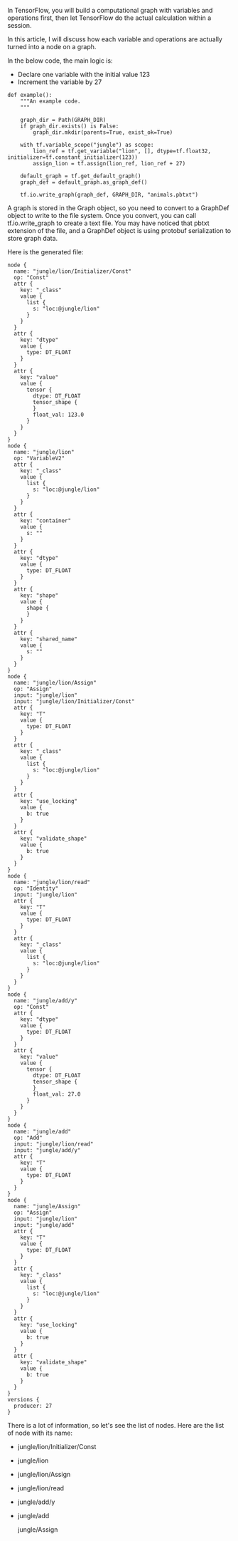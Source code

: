In TensorFlow, you will build a computational graph with variables and operations first, then let TensorFlow do the actual calculation within a session.

In this article, I will discuss how each variable and operations are actually turned into a node on a graph.

In the below code, the main logic is:
* Declare one variable with the initial value 123
* Increment the variable by 27

```
def example():
    """An example code.
    """

    graph_dir = Path(GRAPH_DIR)
    if graph_dir.exists() is False:
        graph_dir.mkdir(parents=True, exist_ok=True)

    with tf.variable_scope("jungle") as scope:
        lion_ref = tf.get_variable("lion", [], dtype=tf.float32, initializer=tf.constant_initializer(123))
        assign_lion = tf.assign(lion_ref, lion_ref + 27)

    default_graph = tf.get_default_graph()
    graph_def = default_graph.as_graph_def()

    tf.io.write_graph(graph_def, GRAPH_DIR, "animals.pbtxt")
```

A graph is stored in the Graph object, so you need to convert to a GraphDef object to write to the file system.  Once you convert, you can call tf.io.write_graph to create a text file.
You may have noticed that pbtxt extension of the file, and a GraphDef object is using protobuf serialization to store graph data.

Here is the generated file:

```
node {
  name: "jungle/lion/Initializer/Const"
  op: "Const"
  attr {
    key: "_class"
    value {
      list {
        s: "loc:@jungle/lion"
      }
    }
  }
  attr {
    key: "dtype"
    value {
      type: DT_FLOAT
    }
  }
  attr {
    key: "value"
    value {
      tensor {
        dtype: DT_FLOAT
        tensor_shape {
        }
        float_val: 123.0
      }
    }
  }
}
node {
  name: "jungle/lion"
  op: "VariableV2"
  attr {
    key: "_class"
    value {
      list {
        s: "loc:@jungle/lion"
      }
    }
  }
  attr {
    key: "container"
    value {
      s: ""
    }
  }
  attr {
    key: "dtype"
    value {
      type: DT_FLOAT
    }
  }
  attr {
    key: "shape"
    value {
      shape {
      }
    }
  }
  attr {
    key: "shared_name"
    value {
      s: ""
    }
  }
}
node {
  name: "jungle/lion/Assign"
  op: "Assign"
  input: "jungle/lion"
  input: "jungle/lion/Initializer/Const"
  attr {
    key: "T"
    value {
      type: DT_FLOAT
    }
  }
  attr {
    key: "_class"
    value {
      list {
        s: "loc:@jungle/lion"
      }
    }
  }
  attr {
    key: "use_locking"
    value {
      b: true
    }
  }
  attr {
    key: "validate_shape"
    value {
      b: true
    }
  }
}
node {
  name: "jungle/lion/read"
  op: "Identity"
  input: "jungle/lion"
  attr {
    key: "T"
    value {
      type: DT_FLOAT
    }
  }
  attr {
    key: "_class"
    value {
      list {
        s: "loc:@jungle/lion"
      }
    }
  }
}
node {
  name: "jungle/add/y"
  op: "Const"
  attr {
    key: "dtype"
    value {
      type: DT_FLOAT
    }
  }
  attr {
    key: "value"
    value {
      tensor {
        dtype: DT_FLOAT
        tensor_shape {
        }
        float_val: 27.0
      }
    }
  }
}
node {
  name: "jungle/add"
  op: "Add"
  input: "jungle/lion/read"
  input: "jungle/add/y"
  attr {
    key: "T"
    value {
      type: DT_FLOAT
    }
  }
}
node {
  name: "jungle/Assign"
  op: "Assign"
  input: "jungle/lion"
  input: "jungle/add"
  attr {
    key: "T"
    value {
      type: DT_FLOAT
    }
  }
  attr {
    key: "_class"
    value {
      list {
        s: "loc:@jungle/lion"
      }
    }
  }
  attr {
    key: "use_locking"
    value {
      b: true
    }
  }
  attr {
    key: "validate_shape"
    value {
      b: true
    }
  }
}
versions {
  producer: 27
}
```

There is a lot of information, so let's see the list of nodes.
Here are the list of node with its name:

* jungle/lion/Initializer/Const
* jungle/lion
* jungle/lion/Assign
* jungle/lion/read
* jungle/add/y
* jungle/add


  jungle/Assign

